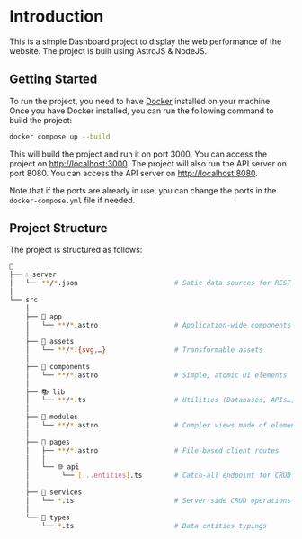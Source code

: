 # Introduction

This is a simple Dashboard project to display the web performance of the website. The project is built using AstroJS & NodeJS.

## Getting Started

To run the project, you need to have [Docker](https://www.docker.com/) installed on your machine. Once you have Docker installed, you can run the following command to build the project:

```bash
docker compose up --build
```

This will build the project and run it on port 3000. You can access the project on [http://localhost:3000](http://localhost:3000). The project will also run the API server on port 8080. You can access the API server on [http://localhost:8080](http://localhost:8080).

Note that if the ports are already in use, you can change the ports in the `docker-compose.yml` file if needed.

## Project Structure

The project is structured as follows:

```bash
🛬
├── 💧 server
│   └── **/*.json                        # Satic data sources for REST etc.
│
└── src
    │
    ├── 🧱 app
    │   └── **/*.astro                   # Application-wide components
    │
    ├── 🌠 assets
    │   └── **/*.{svg,…}                 # Transformable assets
    │
    ├── 🧱 components
    │   └── **/*.astro                   # Simple, atomic UI elements
    │
    ├── 📚 lib
    │   └── **/*.ts                      # Utilities (Databases, APIs…)
    │
    ├── 🧱 modules
    │   └── **/*.astro                   # Complex views made of elements
    │
    ├── 📑 pages
    │   ├── **/*.astro                   # File-based client routes
    │   │
    │   └── 🌐 api
    │        └── [...entities].ts        # Catch-all endpoint for CRUD ops.
    │
    ├── 🚀 services
    │   └── *.ts                         # Server-side CRUD operations
    │
    └── 📐 types
        └── *.ts                         # Data entities typings
```
